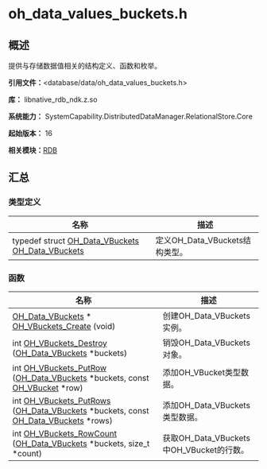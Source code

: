 # oh_data_values_buckets.h


## 概述

提供与存储数据值相关的结构定义、函数和枚举。

**引用文件：**&lt;database/data/oh_data_values_buckets.h&gt;

**库：** libnative_rdb_ndk.z.so

**系统能力：** SystemCapability.DistributedDataManager.RelationalStore.Core

**起始版本：** 16

**相关模块：**[RDB](_r_d_b.md)


## 汇总


### 类型定义

| 名称 | 描述 | 
| -------- | -------- |
| typedef struct [OH_Data_VBuckets](_r_d_b.md#oh_data_vbuckets) [OH_Data_VBuckets](_r_d_b.md#oh_data_vbuckets) | 定义OH_Data_VBuckets结构类型。 | 


### 函数

| 名称 | 描述 | 
| -------- | -------- |
| [OH_Data_VBuckets](_r_d_b.md#oh_data_vbuckets) \* [OH_VBuckets_Create](_r_d_b.md#oh_vbuckets_create) (void) | 创建OH_Data_VBuckets实例。 | 
| int [OH_VBuckets_Destroy](_r_d_b.md#oh_vbuckets_destroy) ([OH_Data_VBuckets](_r_d_b.md#oh_data_vbuckets) \*buckets) | 销毁OH_Data_VBuckets对象。 | 
| int [OH_VBuckets_PutRow](_r_d_b.md#oh_vbuckets_putrow) ([OH_Data_VBuckets](_r_d_b.md#oh_data_vbuckets) \*buckets, const [OH_VBucket](_o_h___v_bucket.md) \*row) | 添加OH_VBucket类型数据。 | 
| int [OH_VBuckets_PutRows](_r_d_b.md#oh_vbuckets_putrows) ([OH_Data_VBuckets](_r_d_b.md#oh_data_vbuckets) \*buckets, const [OH_Data_VBuckets](_r_d_b.md#oh_data_vbuckets) \*rows) | 添加OH_Data_VBuckets类型数据。 | 
| int [OH_VBuckets_RowCount](_r_d_b.md#oh_vbuckets_rowcount) ([OH_Data_VBuckets](_r_d_b.md#oh_data_vbuckets) \*buckets, size_t \*count) | 获取OH_Data_VBuckets中OH_VBucket的行数。 | 
